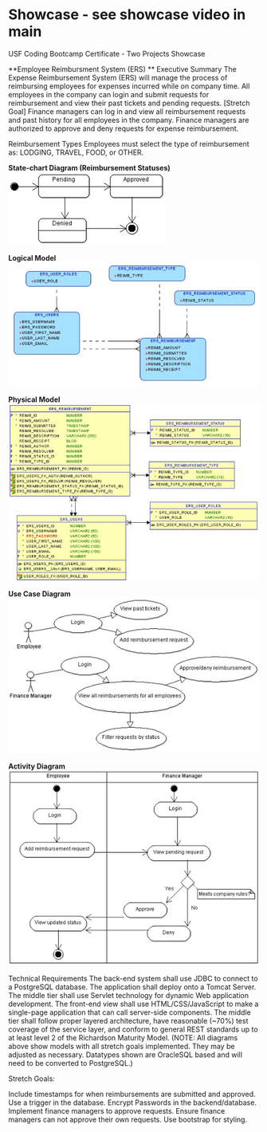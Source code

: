 # Showcase - see showcase video in main
USF Coding Bootcamp Certificate - Two Projects Showcase

**Employee Reimbursment System (ERS) ** Executive Summary The Expense Reimbursement System (ERS) will manage the process of reimbursing employees for expenses incurred while on company time. All employees in the company can login and submit requests for reimbursement and view their past tickets and pending requests. [Stretch Goal] Finance managers can log in and view all reimbursement requests and past history for all employees in the company. Finance managers are authorized to approve and deny requests for expense reimbursement.

Reimbursement Types Employees must select the type of reimbursement as: LODGING, TRAVEL, FOOD, or OTHER.

**State-chart Diagram (Reimbursement Statuses)** 
![](./imgs/state-chart.jpg)

**Logical Model**
![](./imgs/logical.jpg)

**Physical Model**
![](./imgs/physical.jpg)

**Use Case Diagram**
![](./imgs/use-case.jpg)

**Activity Diagram**
![](./imgs/activity.jpg)


Technical Requirements The back-end system shall use JDBC to connect to a PostgreSQL database. The application shall deploy onto a Tomcat Server. The middle tier shall use Servlet technology for dynamic Web application development. The front-end view shall use HTML/CSS/JavaScript to make a single-page application that can call server-side components. The middle tier shall follow proper layered architecture, have reasonable (~70%) test coverage of the service layer, and conform to general REST standards up to at least level 2 of the Richardson Maturity Model. (NOTE: All diagrams above show models with all stretch goals implemented. They may be adjusted as necessary. Datatypes shown are OracleSQL based and will need to be converted to PostgreSQL.)

Stretch Goals:

Include timestamps for when reimbursements are submitted and approved. Use a trigger in the database. Encrypt Passwords in the backend/database. Implement finance managers to approve requests. Ensure finance managers can not approve their own requests. Use bootstrap for styling.




